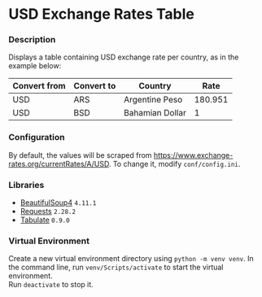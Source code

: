 # USD Exchange Rates Table

### Description
Displays a table containing USD exchange rate per country, as in the example below:

| Convert from  | Convert to | Country         | Rate       |
| ------ |------------|-----------------|------------|
| USD | ARS        | Argentine Peso  | 180.951    |
| USD | BSD        | Bahamian Dollar | 1          |

### Configuration
By default, the values will be scraped from https://www.exchange-rates.org/currentRates/A/USD.
To change it, modify `conf/config.ini`.

### Libraries
- [BeautifulSoup4](https://pypi.org/project/beautifulsoup4/) `4.11.1`
- [Requests](https://pypi.org/project/requests/) `2.28.2`
- [Tabulate](https://pypi.org/project/tabulate/) `0.9.0`

### Virtual Environment
Create a new virtual environment directory using `python -m venv venv`.
In the command line, run `venv/Scripts/activate` to start the virtual environment.<br>
Run `deactivate` to stop it.
